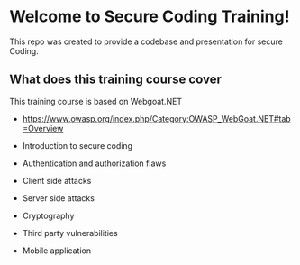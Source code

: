 # Welcome to Secure Coding Training!
This repo was created to provide a codebase and presentation for secure Coding.
## What does this training course cover

This training course is based on Webgoat.NET
* https://www.owasp.org/index.php/Category:OWASP_WebGoat.NET#tab=Overview

* Introduction to secure coding
* Authentication and authorization flaws
* Client side attacks
* Server side attacks
* Cryptography
* Third party vulnerabilities
* Mobile application
